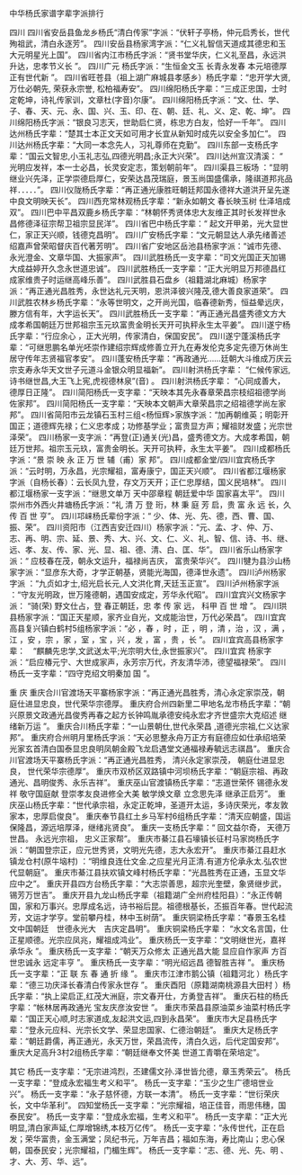 中华杨氏家谱字辈字派排行

四川
四川省安岳县鱼龙乡杨氏“清白传家”字派：“伏轩子亭杨，仲元启秀长，世代殉祖武，清白永逐芳”。 
四川安岳县杨家湾字派：“仁义礼智信天道成其德忠和玉大元明星光上国”。 
四川省内江市杨氏字派：“贤书堂华庆，仁义礼至昌，永远洪升达，忠孝节义长 ”。 
四川广元 杨氏字派：“生恒金文玉 长青永发春 本元培德厚 正有世代新 ”。 
四川省旺苍县（祖上湖广麻城县孝感乡）杨氏字辈：“忠开学大贤, 万仕必朝先, 荣获永宗誉, 松柏福寿安”。
四川绵阳杨氏字辈：“三成正忠国，士时定乾坤，诗礼传家训，文章杜(字音)尔康”。 
四川绵阳杨氏字派：“文、仕、学、子、春、天、元、永、国、兴、玉、印、在、朝、廷、礼、义、定、乾、坤”。 
四川绵阳杨氏字派：“银良习志天，世助启仁贤，栋忠方白友，恰好一千年”。
四川达州杨氏字辈：“楚其士本正文天如可用才长宜从新知时成先以安全多加仁”。 
四川达州杨氏字辈：“大同一本念先人，习礼尊师在克勤”。 
四川东部一支杨氏字辈：“国云文智忠,小玉礼志弘,四德光明昌;永正大兴荣”。 
四川达州宣汉清溪： “ 光明应发祥，本一士必昌，长灵安定志，策划朝前年”。 
四川渠县三板场 ：“显明继业兴先泽，正学崇德启厚仁，安荣达昌茂瑞庭，景玉尚国盛儒承，隆祺道邦兆品祥．．．．．”。 
四川仪陇杨氏字辈：“再正通光康胜旺朝廷邦国永德祥大道洪开呈先遂中良文明映天长”。 
四川西充常林观杨氏字辈：“新永如朝文 春长映玉树 仕泽培成双”。
四川巴中平昌双鹿乡杨氏字辈：“林朝怀秀贤体忠大友维正其时长发祥世永昌修德泽征宗帮卫祖宗显民洋”。 
四川省巴中杨氏字辈：“ 起文开甲弟，光大显世仁，家正天兴顺，钱德克昌明”。 
四川广安杨氏字辈：“文元朝显达人承先绪善述绍嘉声曾荣昭督庆百代著芳明”。 
四川省广安地区岳池县杨家字派：“诚市先德、永光澄金、文章华国、大振家声”。
四川武胜杨氏一支字辈：“司文光国正天加锡大成益婷开久念永世道忠诚”。
四川武胜杨氏一支字辈：“正大光明显万邦德昌红成家维贵子时运继高峰乐善”。 
四川武胜县石盘乡（祖籍湖北麻城）杨家字派：“再正通光昌胜秀，永世达礼元天明，恩洪泽彼兴隆茂,德大善良家道荣”。 
四川武胜农林乡杨氏字辈：“永等世明文，之开尚光国，临春德新秀，恒益晕远庆，滕方信有年，大字运长天”。 
四川武胜杨氏一支字辈：“再正通光昌盛秀德文方大成孝希国朝廷万世邦祖宗玉元玖富贵金明长天开可执秤永生太平姜”。 
四川遂宁杨氏字辈：“行应余心 ，正大光明，传家清白，保国安民”。 
四川遂宁蓬溪杨氏字辈：“可继思鹏名单光呸崇作建绍宗辉成修善立开九在寿发伦克多定先德万休尚生居守传年志贤福官孝安”。 
四川蓬安杨氏字辈：“再政通光……廷朝大斗维成万庆云宗支寿永华天文世子元道斗金银众明显福新”。 
四川射洪杨氏字辈： “仁候传家远,诗书继世昌,大王飞上宪,虎视德林泉”(音) 。
四川射洪杨氏字辈： “心同成善大，德厚日正隆”。 
四川简阳杨氏一支字辈：“天映本其先永春章荣昌宗枝绍祖德学尚佐家邦”。
四川简阳杨氏一支字辈：“天映本文朝声大章荣昌宗之绍祖德学尚左家邦”。 
四川省简阳市云龙镇石玉村三组<杨恒辉>家族字派：“加再朝维英；明彰开国正；道德辉先禄；仁义忠孝成；功修基学业；富贵显方声；耀祖财发盛；光宗世泽荣”。
四川杨家一支字派：“再登(正)通关(光)昌，盛秀德文方。大成孝希国，朝廷万世邦。祖宗玉元玖，富贵金明长。天开可执秤，永生太平姜”。 
四川成都杨氏字派：“景 崇 映 永 正  万  世  辅（甫）家  邦”。 
四川成都金堂/四川宜宾杨氏字派：“云时明，万永昌，光宗耀祖，富寿康宁，国正天兴顺”。 
四川省都江堰杨家字派（自杨长春）：云长凤九登，存文万天开；正仁忠厚结，国义民培林”。 
四川都江堰杨家一支字派：“继思文单万 天中邵章程 朝廷爱中华 国家喜太平”。 
四川崇州市外西火井塘杨氏字派：“礼 清 万 登 珩，林 秉 庭 芳 启，贵 富 永 远 长，久 传 百 世 亨”。 
四川邛崃杨氏辈份字派：“ 少、体、光、先、德，西、曹、国、振、荣”。 
四川资阳市（江西吉安迁四川）杨家字派：“元、孟、才、仲、万、志、再、明、宗、延、景、秀、大、兴、文、仁、义、礼、智、信、诗、书、继、远、孝、友、传、家、光、显、祖、德、清、白、匡、华”。 
四川省乐山杨家字派：“  应枝春在茂，朝永文运升，福禄尚吉庆， 富贵荣华兴”。 
四川犍为县沙山杨家字派：“显彦东大奇，才学正朝基，贤能光海国，德泽世永遗”。 
四川泸州杨家字派 ：“九贞如才士,绍光启长元,人文洪化育,天廷玉正宣”。
四川泸州杨家字派 ：“守友光明政，世万隆德朝，遇国安成定，芳华永代昭”。 
四川宜宾兴文杨家字派： “骑(荣) 野文仕占，登 春正朝廷，忠 孝 传 家 远， 科甲 百 世 增 ”。 
四川珙县杨家字派：“国正天星顺，家齐业自光，文成能治世，万代必荣昌”。 
四川宜宾高县复兴镇白鹤村5组杨家字派：“必 ，春 ，时 ，正 ，明 ，清 ，治 ，汉 ，满 ，江 ，安 ，宗 ，家 ，室 ，宝 ，兴 ，发 ，富 ，贵 ，长 ”。 
四川宜宾高县杨家字辈：　“麒麟先忠学,文武送太平;光宗明大仕,永世振家兴”。 
四川宜宾 杨家字派：“启应椿元宁、大世成家声，永芳宗万代，齐友清华沛，德望福禄荣”。 
四川杨氏一支字辈：“四守克绍文明秦加 国 ”。
 
重 庆
重庆合川官渡场天平寨杨家字派：“再正通光昌胜秀，清心永定家崇茂，朝庭仕进显忠良，世代荣华宗德厚。 
重庆府合州四新里二甲地名龙市杨氏字辈：“朝兴原景文政通光昌俊秀再春之起方长钟鸣胤承德安纯永宏才齐世盛宗大克绍述 继绪新万运 ”。 
重庆合川杨氏字辈：“一山景朝仕,世代永荣昌 ,道德光宗祖,仁义达家邦”。
重庆府合州明月里杨氏字派：“天必思整永舟万正方有庭德应如仕承绍培荣光家玄首清白国泰显忠良明凤朝金殿飞龙启遇堂文通福禄寿毓远志祺昌”。 
重庆合川官渡场天平寨杨氏字派：“再正通光昌胜秀， 清兴永定家崇茂， 朝庭仕进显忠良， 世代荣华宗德厚”。
重庆市双桥区双路镇中河坝杨氏字辈：“朝庭宗祖、再政通光、昌明俊秀、永乐吉祥”。 
重庆巫山官渡镇杨氏字辈：“志道世荣怀  锡德永发祥 敬守国庭献  登崇孝友良进修全大美  敏学焕文章 立念思先泽  继承正启芳”。 
重庆巫山杨氏字辈：“世代承宗祖，永定正乾坤，圣道开太运，多诗庆荣光，孝友敦家本，忠厚启俊良”。 
重庆奉节县红土乡马军村6组杨氏字辈：“清天应朝盛，国运保隆昌，源远培厚泽，继绪兆贤良”。 
重庆一支杨氏字辈：“ 回文益尔奇， 天德万世昌。 永远光宗祖， 忠义正家帮”。 
重庆市綦江县石壕镇长征村马家岗杨氏字派：“朝国登宗正，应元世秀贤，文明光先德，志大永宏开”。 
重庆市綦江县赶水镇龙仓村(原牛垴村) ：“明维良连仕文金.之应星光月正清.有道方伦承永太.弘农世代显朝庭”。 
重庆市綦江县扶欢镇文峰村杨氏字辈：“光昌胜秀在正通，玉显文华应中之”。
重庆开县四方台杨氏字辈：“大志崇善思，超宗光奎壁，象贤继步武，锡芳万世吉”。 
重庆开县九龙山杨氏字辈（祖籍湖广全州府桂阳县）：“永正传朝国，家和万事兴。忠厚成名远，诗书裕后昆。祖德根基长，丕振百年春。世代起流芳，文运才学亨。堂前攀丹桂，林中玉树荫”。 
重庆铜梁杨氏字辈：“春景玉名桂 文中国朝廷　世德永光大　吉庆定昌明”。 
重庆铜梁杨氏字辈： “水文名言国，仕正星顺德。光宗应凤兆，耀祖成鸿业”。 
重庆杨氏一支字辈：“文明继世光，嘉祥承华永 ”。 
重庆杨氏一支字辈：“朝天万众修太 正通光昌大能 显应自作家声 方百世忠诚永 远定丰亨 ”。
重庆杨氏一支字辈：“明光绍远昌 德智胜吉祥 ”。
重庆杨氏一支字辈：“正 联 东 春 通 折 缘 ”。
重庆市江津市鹅公镇（祖籍河北 ）杨氏字辈：“德三功庆泽长春清白传家永世存 ”。 
重庆酉阳（原籍湖南桃源县大田村 ）杨氏字辈：“执上梁启正,红茂大洲庭，宗文春开仕，方勇登吉祥”。 
重庆石柱的杨氏字辈：“帐林居再政通光 宝友庆彦汝安世 ”。 
重庆市荣昌县原油菜乡油菜村杨氏字辈：“国正天心顺,时志家道成,友起洪文运,四到永昌荣”。 
重庆市大足县杨氏字辈：“登永元应科、光宗长文学、荣显忠国家、仁德治朝廷”。 
重庆大足杨氏字辈：“朝廷爵儒，再正通光，永天万世，荣昌流传，清白久远，后代定国安邦”。 
重庆大足高升3村2组杨氏字辈：“朝廷继奉文怀美 世道工青嚼在荣培定”。

其它
杨氏一支字辈：“无宗进鸿烈，丕建儒文孙.泽世皆允德，章玉秀荣云”。
杨氏一支字辈：“登成永宏福生考义和平”。
杨氏一支字辈：“玉少之生广德培世业兴”。 
杨氏一支字辈：“永子慈怀德，方联一本清”。 
杨氏一支字辈：“世衍荣庆长，文中华革利”。 
四知堂杨氏一支字辈：“光宗耀祖，培正佳音，雨思伟穗，国泰民安”。 
杨氏一支字辈：“登成永宏福，生考义和平”。 
杨氏一支字辈：“正大光明显,清白家声延,仁厚增锦绣,本枝万亿传”。 
杨氏一支字辈：“永传世代，正在启发；荣华富贵，金玉满堂；凤纪书元，万年吉昌；福如东海，寿比南山；忠心保朝，国泰民安；光宗耀祖，门楣生辉”。 
杨氏一支字辈：“志、德、光、先、明 、 才、大、芳、华、远”。
